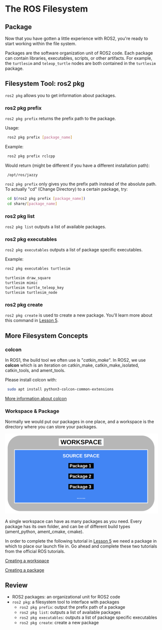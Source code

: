 # The ROS Filesystem

## Package

Now that you have gotten a little experience with ROS2, you're ready to start working within the file system.

Packages are the software organization unit of ROS2 code. Each package can contain libraries, executables, scripts, or other artifacts. For example, the `turtlesim` and `teleop_turtle` nodes are both contained in the `turtlesim` package.



## Filesystem Tool: ros2 pkg

`ros2 pkg` allows you to get information about packages. 

### ros2 pkg prefix

`ros2 pkg prefix` returns the prefix path to the package.

Usage:
```bash
 ros2 pkg prefix [package_name]
```

Example:
```bash
 ros2 pkg prefix rclcpp
```

Would return (might be different if you have a different installation path):
```
 /opt/ros/jazzy
```

`ros2 pkg prefix` only gives you the prefix path instead of the absolute path. To actually "cd" (Change Directory) to a certain package, try:
```bash
 cd $(ros2 pkg prefix [package_name])
 cd share/[package_name]
```


### ros2 pkg list

`ros2 pkg list` outputs a list of available packages.


### ros2 pkg executables

`ros2 pkg executables` outputs a list of package specific executables.

Example:
```bash
ros2 pkg executables turtlesim
```
```
turtlesim draw_square
turtlesim mimic
turtlesim turtle_teleop_key
turtlesim turtlesim_node
```


### ros2 pkg create

`ros2 pkg create` is used to create a new package. You'll learn more about this command in [Lesson 5](launch_files.md).



## More Filesystem Concepts

### colcon

In ROS1, the build tool we often use is "*catkin_make*". In ROS2, we use **colcon** which is an iteration on catkin_make, catkin_make_isolated, catkin_tools, and ament_tools.

Please install colcon with:
```bash
 sudo apt install python3-colcon-common-extensions
```

[More information about colcon](https://docs.ros.org/en/jazzy/Tutorials/Beginner-Client-Libraries/Colcon-Tutorial.html)

### Workspace & Package

Normally we would put our packages in one place, and a workspace is the directory where you can store your packages.

![ROS2 Workspace](figures/filesystem/ros2_workspace.png)

A single workspace can have as many packages as you need. Every package has its own folder, and can be of different build types (ament_python, ament_cmake, cmake).

In order to complete the following tutorial in [Lesson 5](launch_files.md) we need a package in which to place our launch file in. Go ahead and complete these two tutorials from the official ROS tutorials.

[Creating a workspace](https://docs.ros.org/en/jazzy/Tutorials/Beginner-Client-Libraries/Creating-A-Workspace/Creating-A-Workspace.html)

[Creating a package](https://docs.ros.org/en/jazzy/Tutorials/Beginner-Client-Libraries/Creating-Your-First-ROS2-Package.html)



## Review

 - ROS2 packages: an organizational unit for ROS2 code
 - `ros2 pkg`: a filesystem tool to interface with packages
    - `ros2 pkg prefix`: output the prefix path of a package
    - `ros2 pkg list`: outputs a list of available packages
    - `ros2 pkg executables`: outputs a list of package specific executables
    - `ros2 pkg create`: create a new package
